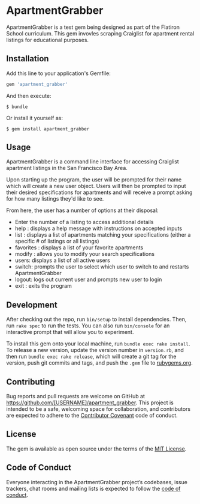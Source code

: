 # ApartmentGrabber

ApartmentGrabber is a test gem being designed as part of the Flatiron School curriculum. This gem invovles scraping Craiglist for apartment rental listings for educational purposes. 

## Installation

Add this line to your application's Gemfile:

```ruby
gem 'apartment_grabber'
```

And then execute:

    $ bundle

Or install it yourself as:

    $ gem install apartment_grabber

## Usage

ApartmentGrabber is a command line interface for accessing Craiglist
apartment listings in the San Francisco Bay Area. 

Upon starting up the program, the user will be prompted for their name which will create a new user object. Users will then be prompted to input
their desired specifications for apartments and will receive a prompt asking for how many listings they'd like to see. 

From here, the user has a number of options at their disposal:
- Enter the number of a listing to access additional details 
- help : displays a help message with instructions on accepted inputs 
- list : displays a list of apartments matching your specifications (either a specific # of listings or all listings)
- favorites : displays a list of your favorite apartments
- modify : allows you to modify your search specifications
- users: displays a list of all active users 
- switch: prompts the user to select which user to switch to and restarts ApartmentGrabber
- logout: logs out current user and prompts new user to login
- exit : exits the program


## Development

After checking out the repo, run `bin/setup` to install dependencies. Then, run `rake spec` to run the tests. You can also run `bin/console` for an interactive prompt that will allow you to experiment.

To install this gem onto your local machine, run `bundle exec rake install`. To release a new version, update the version number in `version.rb`, and then run `bundle exec rake release`, which will create a git tag for the version, push git commits and tags, and push the `.gem` file to [rubygems.org](https://rubygems.org).

## Contributing

Bug reports and pull requests are welcome on GitHub at https://github.com/[USERNAME]/apartment_grabber. This project is intended to be a safe, welcoming space for collaboration, and contributors are expected to adhere to the [Contributor Covenant](http://contributor-covenant.org) code of conduct.

## License

The gem is available as open source under the terms of the [MIT License](https://opensource.org/licenses/MIT).

## Code of Conduct

Everyone interacting in the ApartmentGrabber project’s codebases, issue trackers, chat rooms and mailing lists is expected to follow the [code of conduct](https://github.com/[USERNAME]/apartment_grabber/blob/master/CODE_OF_CONDUCT.md).

